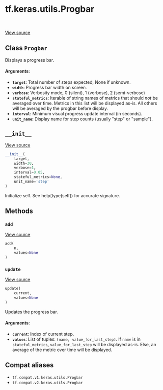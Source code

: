 <div itemscope itemtype="http://developers.google.com/ReferenceObject">
<meta itemprop="name" content="tf.keras.utils.Progbar" />
<meta itemprop="path" content="Stable" />
<meta itemprop="property" content="__init__"/>
<meta itemprop="property" content="add"/>
<meta itemprop="property" content="update"/>
</div>

# tf.keras.utils.Progbar

<!-- Insert buttons and diff -->

<table class="tfo-notebook-buttons tfo-api" align="left">
</table>

<a target="_blank" href="/code/stable/tensorflow/python/keras/utils/generic_utils.py">View source</a>



## Class `Progbar`

Displays a progress bar.



<!-- Placeholder for "Used in" -->


#### Arguments:


* <b>`target`</b>: Total number of steps expected, None if unknown.
* <b>`width`</b>: Progress bar width on screen.
* <b>`verbose`</b>: Verbosity mode, 0 (silent), 1 (verbose), 2 (semi-verbose)
* <b>`stateful_metrics`</b>: Iterable of string names of metrics that should *not* be
  averaged over time. Metrics in this list will be displayed as-is. All
  others will be averaged by the progbar before display.
* <b>`interval`</b>: Minimum visual progress update interval (in seconds).
* <b>`unit_name`</b>: Display name for step counts (usually "step" or "sample").

<h2 id="__init__"><code>__init__</code></h2>

<a target="_blank" href="/code/stable/tensorflow/python/keras/utils/generic_utils.py">View source</a>

``` python
__init__(
    target,
    width=30,
    verbose=1,
    interval=0.05,
    stateful_metrics=None,
    unit_name='step'
)
```

Initialize self.  See help(type(self)) for accurate signature.




## Methods

<h3 id="add"><code>add</code></h3>

<a target="_blank" href="/code/stable/tensorflow/python/keras/utils/generic_utils.py">View source</a>

``` python
add(
    n,
    values=None
)
```




<h3 id="update"><code>update</code></h3>

<a target="_blank" href="/code/stable/tensorflow/python/keras/utils/generic_utils.py">View source</a>

``` python
update(
    current,
    values=None
)
```

Updates the progress bar.


#### Arguments:


* <b>`current`</b>: Index of current step.
* <b>`values`</b>: List of tuples: `(name, value_for_last_step)`. If `name` is in
  `stateful_metrics`, `value_for_last_step` will be displayed as-is.
  Else, an average of the metric over time will be displayed.





## Compat aliases

* `tf.compat.v1.keras.utils.Progbar`
* `tf.compat.v2.keras.utils.Progbar`

